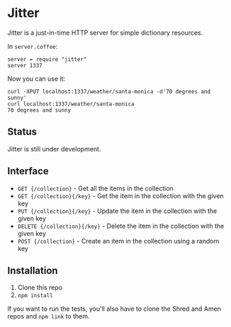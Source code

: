 # Jitter

Jitter is a just-in-time HTTP server for simple dictionary resources.

In `server.coffee`:

```coffee-script
server = require "jitter"
server 1337
```

Now you can use it:

```coffee-script
curl -XPUT localhost:1337/weather/santa-monica -d'70 degrees and sunny'
curl localhost:1337/weather/santa-monica
70 degrees and sunny
```

## Status

Jitter is still under development.

## Interface

* `GET {/collection}` - Get all the items in the collection
* `GET {/collection}{/key}` - Get the item in the collection with the given key
* `PUT {/collection}{/key}` - Update the item in the collection with the given key
* `DELETE {/collection}{/key}` - Delete the item in the collection with the given key
* `POST {/collection}` - Create an item in the collection using a random key

## Installation

1. Clone this repo
2. `npm install`

If you want to run the tests, you'll also have to clone the Shred and Amen repos and `npm link` to them.
